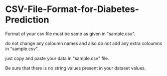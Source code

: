 # CSV-File-Format-for-Diabetes-Prediction

Format of your csv file must be same as given in "sample.csv".

do not change any coloumn names and also do not add any extra coloumns in "sample.csv".

just copy and paste your data in "sample.csv" file.

Be sure that there is no string values present in your dataset values.
